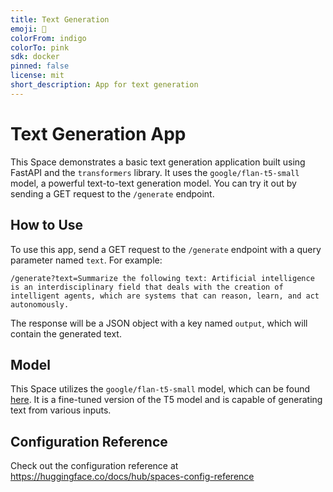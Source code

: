 ```yaml
---
title: Text Generation
emoji: 🏃
colorFrom: indigo
colorTo: pink
sdk: docker
pinned: false
license: mit
short_description: App for text generation
---
```


# Text Generation App

This Space demonstrates a basic text generation application built using FastAPI and the `transformers` library. It uses the `google/flan-t5-small` model, a powerful text-to-text generation model. You can try it out by sending a GET request to the `/generate` endpoint.

## How to Use

To use this app, send a GET request to the `/generate` endpoint with a query parameter named `text`. For example:

```
/generate?text=Summarize the following text: Artificial intelligence is an interdisciplinary field that deals with the creation of intelligent agents, which are systems that can reason, learn, and act autonomously.
```

The response will be a JSON object with a key named `output`, which will contain the generated text.

## Model

This Space utilizes the `google/flan-t5-small` model, which can be found [here](https://huggingface.co/google/flan-t5-small). It is a fine-tuned version of the T5 model and is capable of generating text from various inputs.

## Configuration Reference

Check out the configuration reference at https://huggingface.co/docs/hub/spaces-config-reference
